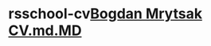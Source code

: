 # rsschool-cv[Bogdan Mrytsak CV.md.MD](https://github.com/UAMrytsaBO/rsschool-cv/files/8833898/Bogdan.Mrytsak.CV.md.MD)
